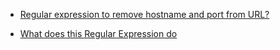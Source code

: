 
- [Regular expression to remove hostname and port from URL?](/2009/01/441755/)

- [What does this Regular Expression do](/2008/12/349997/)
